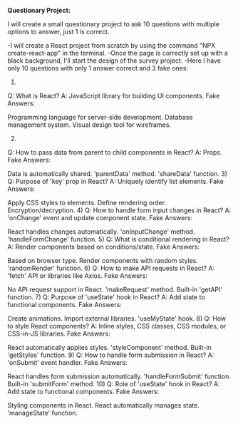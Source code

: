 **Questionary Project:**

I will create a small questionary project to ask 10 questions with multiple options to answer, just 1 is correct.

-I will create a React project from scratch by using the command "NPX create-react-app" in the terminal.
-Once the page is correctly set up with a black background, I'll start the design of the survey project.
-Here I have only 10 questions with only 1 answer correct and 3 fake ones:

1)
Q: What is React?
A: JavaScript library for building UI components.
Fake Answers:

Programming language for server-side development.
Database management system.
Visual design tool for wireframes.

2)
Q: How to pass data from parent to child components in React?
A: Props.
Fake Answers:


Data is automatically shared.
'parentData' method.
'shareData' function.
3)
Q: Purpose of 'key' prop in React?
A: Uniquely identify list elements.
Fake Answers:

Apply CSS styles to elements.
Define rendering order.
Encryption/decryption.
4)
Q: How to handle form input changes in React?
A: 'onChange' event and update component state.
Fake Answers:

React handles changes automatically.
'onInputChange' method.
'handleFormChange' function.
5)
Q: What is conditional rendering in React?
A: Render components based on conditions/state.
Fake Answers:

Based on browser type.
Render components with random styles.
'randomRender' function.
6)
Q: How to make API requests in React?
A: 'fetch' API or libraries like Axios.
Fake Answers:

No API request support in React.
'makeRequest' method.
Built-in 'getAPI' function.
7)
Q: Purpose of 'useState' hook in React?
A: Add state to functional components.
Fake Answers:

Create animations.
Import external libraries.
'useMyState' hook.
8)
Q: How to style React components?
A: Inline styles, CSS classes, CSS modules, or CSS-in-JS libraries.
Fake Answers:

React automatically applies styles.
'styleComponent' method.
Built-in 'getStyles' function.
9)
Q: How to handle form submission in React?
A: 'onSubmit' event handler.
Fake Answers:

React handles form submission automatically.
'handleFormSubmit' function.
Built-in 'submitForm' method.
10)
Q: Role of 'useState' hook in React?
A: Add state to functional components.
Fake Answers:

Styling components in React.
React automatically manages state.
'manageState' function.





